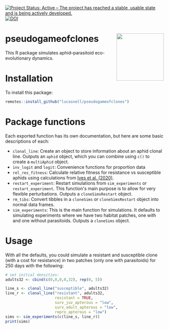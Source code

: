 
[![Project Status: Active – The project has reached a stable, usable state and is being actively developed.](https://www.repostatus.org/badges/latest/active.svg)](https://www.repostatus.org/#active)
[![DOI](https://zenodo.org/badge/134013089.svg)](https://zenodo.org/badge/latestdoi/134013089)


# pseudogameofclones <img src="logo.svg" align="right" height="150" />


This R package simulates aphid–parasitoid eco-evolutionary dynamics.


# Installation

To install this package:

```r
remotes::install_github("lucasnell/pseudogameofclones")
```


# Package functions

Each exported function has its own documentation, but here are some basic
descriptions of each:

* `clonal_line`: Create an object to store information about an aphid 
  clonal line. Outputs an `aphid` object, which you can combine using `c()`
  to create a `multiAphid` object.
* `inv_logit` and `logit`: Convenience functions for proportion data
* `rel_res_fitness`: Calculate relative fitness for resistance vs susceptible 
  aphids using calculations from 
  [Ives et al. (2020)](https://doi.org/10.1038/s41559-020-1155-0).
* `restart_experiment`: Restart simulations from `sim_experiments` or
  `restart_experiment`. This function's main purpose is to allow for very
  flexible perturbations. Outputs a `cloneSimsRestart` object.
* `rm_tibs`: Convert tibbles in a `cloneSims` or `cloneSimsRestart` object
  into normal data frames. 
* `sim_experiments`: This is the main function for simulations.
  It defaults to simulating experiments where we have two habitat patches, 
  one with and one without parasitoids.
  Outputs a `cloneSims` object.


# Usage

With all the defaults, you could simulate a resistant and susceptible clone
(with a cost for resistance) in two patches (only one with parasitoids)
for 250 days with the following:

```r
# set initial densities:
adults32 <- cbind(c(0,0,0,0,32), rep(0, 5))

line_s <- clonal_line("susceptible", adults32)
line_r <- clonal_line("resistant", adults32,
                      resistant = TRUE,
                      surv_juv_apterous = "low",
                      surv_adult_apterous = "low",
                      repro_apterous = "low")
sims <- sim_experiments(c(line_s, line_r))
print(sims)

```
